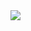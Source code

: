 <img src="https://fustyles.github.io/BlocklyResearch/Field/fuFieldZelosLabelBackground_20251015/img/fuFieldZelosLabelBackground.png">
